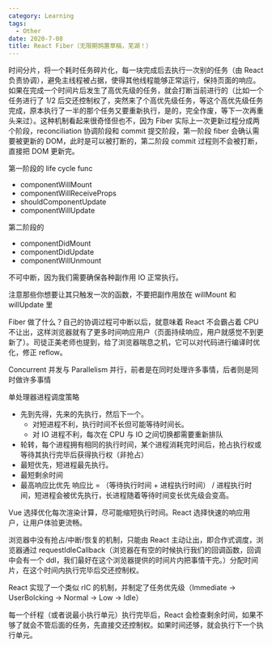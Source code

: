 ```yaml
---
category: Learning
tags:
  - Other
date: 2020-7-08
title: React Fiber（无限期鸽置草稿，芜湖！）
---
```


时间分片，将一个耗时任务碎片化，每一块完成后去执行一次别的任务（由 React 负责协调），避免主线程被占据，使得其他线程能够正常运行，保持页面的响应。如果在完成一个时间片后发生了高优先级的任务，就会打断当前进行的（比如一个任务进行了 1/2 后交还控制权了，突然来了个高优先级任务，等这个高优先级任务完成，原本执行了一半的那个任务又要重新执行，是的，完全作废，等下一次再重头来过）。这种机制看起来很奇怪但也不，因为 Fiber 实际上一次更新过程分成两个阶段，reconciliation 协调阶段和 commit 提交阶段，第一阶段 fiber 会确认需要被更新的 DOM，此时是可以被打断的，第二阶段 commit 过程则不会被打断，直接把 DOM 更新完。

第一阶段的 life cycle func

- componentWillMount
- componentWillReceiveProps
- shouldComponentUpdate
- componentWillUpdate

第二阶段的

- componentDidMount
- componentDidUpdate
- componentWillUnmount

不可中断，因为我们需要确保各种副作用 IO 正常执行。

注意那些你想要让其只触发一次的函数，不要把副作用放在 willMount 和 willUpdate 里

Fiber 做了什么？自己的协调过程可中断以后，就意味着 React 不会霸占着 CPU 不让出，这样浏览器就有了更多时间响应用户（页面持续响应，用户就感觉不到更新了）。司徒正美老师也提到，给了浏览器喘息之机，它可以对代码进行编译时优化，修正 reflow。

Concurrent 并发与 Parallelism 并行，前者是在同时处理许多事情，后者则是同时做许多事情

单处理器进程调度策略

- 先到先得，先来的先执行，然后下一个。
  - 对短进程不利，执行时间不长但可能等待时间长。
  - 对 IO 进程不利，每次在 CPU 与 IO 之间切换都需要重新排队
- 轮转，每个进程拥有相同的执行时间，某个进程消耗完时间后，抢占执行权或等待其执行完毕后获得执行权（非抢占）
- 最短优先，短进程最先执行。
- 最短剩余时间
- 最高响应比优先 响应比 = （等待执行时间 + 进程执行时间） / 进程执行时间，短进程会被优先执行，长进程随着等待时间变长优先级会变高。

Vue 选择优化每次渲染计算，尽可能缩短执行时间。React 选择快速的响应用户，让用户体验更流畅。

浏览器中没有抢占/中断/恢复的机制，只能由 React 主动让出，即合作式调度，浏览器通过 requestIdleCallback（浏览器在有空的时候执行我们的回调函数，回调中会有一个 ddl，我们最好在这个浏览器提供的时间片内把事情干完。）分配时间片，在这个时间内执行完毕后交还控制权。

React 实现了一个类似 rIC 的机制，并制定了任务优先级（Immediate -> UserBolcking -> Normal -> Low -> Idle）

每一个纤程（或者说最小执行单元）执行完毕后，React 会检查剩余时间，如果不够了就会不管后面的任务，先直接交还控制权。如果时间还够，就会执行下一个执行单元。
